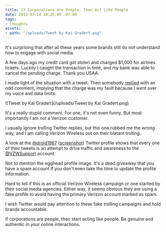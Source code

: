 ```yaml
---
title: If Corporations Are People, Then Act Like People
date: 2013-07-14 10:25:00 -07:00
tags:
- thoughts
assets:
- path: "/uploads/Tweet by Kai Gradert.png"
---
```


It's surprising that after all these years some brands still do not understand how to engage with social media.

A few days ago my credit card got stolen and charged $1,000 for airlines tickets. Luckily I caught the transaction in time, and my bank was able to cancel the pending charge. Thank you USAA.

I made light of the situation with a tweet. Then somebody [replied](https://twitter.com/droid1967/status/356137745070047232) with an odd comment, implying that the charge was my fault because I went over my voice and data limits:

![Tweet by Kai Gradert](/uploads/Tweet by Kai Gradert.png)

It's a really stupid comment. For one, it's not even funny. But most importantly I am not a Verizon customer.

I usually ignore trolling Twitter replies, but this one rubbed me the wrong way, and I am calling Verizon Wireless out on their blatant trolling.

A look at the [@droid1967](https://twitter.com/droid1967) (<a href="http://d.pr/i/OnfU/32ebVgJW" title="@droid1967 on Twitter" target="_blank">screenshot</a>) Twitter profile shows that every one of their tweets is an attempt to drive traffic and awareness to the [@VZWSupport](https://twitter.com/VZWSupport) account.

Not to mention the egghead profile image. It's a dead giveaway that you have a spam account if you don't even take the time to update the profile information.

Hard to tell if this is an official Verizon Wireless campaign or one started by their social media agencies. Either way, it seems obvious they are using a fake profile to avoid having the primary Verizon account marked as spam.

I wish Twitter would pay attention to these fake trolling campaigns and hold brands accountable.

If corporations are people, then start acting like people. Be genuine and authentic in your online interactions.
